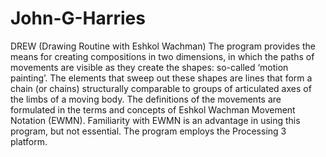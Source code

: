 # John-G-Harries
DREW  (Drawing Routine with Eshkol Wachman) The program provides the means for creating compositions in two dimensions, in which the paths of movements are visible as they create the shapes: so-called ‘motion painting’.  The elements that sweep out these shapes are lines that form a chain (or chains) structurally comparable to groups of articulated axes of the limbs of a moving body. The definitions of the movements are formulated in the terms and concepts of Eshkol Wachman Movement Notation (EWMN). Familiarity with EWMN is an advantage in using this program, but not essential. The program employs the Processing 3 platform.
